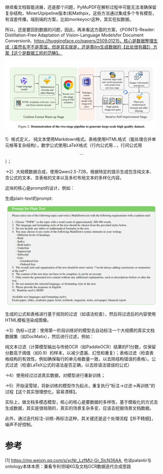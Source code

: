 继续看文档智能进展，还是那个问题，PyMuPDF在解析过程中可能无法准确保留复杂结构，MinerU(pipeline版本)和Mathpix，这些方法通过集成多个专有模型，有误差传播，端到端的方案，比如monkeyocr这种，其实在拟数据。

所以，还是要回到数据的问题，因此，再来看这方面的方案，《POINTS-Reader: Distillation-Free Adaptation of Vision-Language Modelsfor Document Conversion》，https://huggingface.co/papers/2509.01215，核心是数据整理生成（虽然名字不是蒸馏，但是其实就是，还是靠llm生成数据的【此处很有趣】）方案【这个是数据工程的范畴】。

![](.07_POINTS-Reader_images/图1.png)

1）格式定义， 纯文本使用Markdown格式。表格使用HTML格式（能处理合并单元格等复杂结构），数学公式使用LaTeX格式（行内公式用$...$，行间公式用$$...$$）；

->2）大规模数据合成，使用Qwen2.5-72B，根据特定的提示生成包含纯文本、含公式的文本、含表格的文本以及多栏布局文本的多样化内容。

这块的核心是prompt的设计，例如：

生成plain-text的prompt:

![](.07_POINTS-Reader_images/图2.png)

生成的公式和表格进行基于规则的过滤（如语法检查），然后将过滤后的内容使用HTML模板渲染成图像。

->3）伪标+过滤：使用第一阶段训练好的模型去自动标注一个大规模的真实文档数据集（如DocMatix），然后进行过滤，例如：

纯文本过滤（计算模型输出与传统OCR（如PaddleOCR）结果的F1分数，仅保留分数高于阈值（如0.9）的样本，以减少遗漏、幻觉和重复）；表格过滤（检查表格结构的有效性，例如确保每行的单元格数量一致，以去除结构错误的表格）。公式过滤（检查LaTeX公式的语法是否正确，以去除语法错误的公式）

->4）使用经过过滤真实数据，对模型进行重新训练；

->5）开始滚雪球，将新训练的模型作为起点，重复执行“标注->过滤->再训练”的过程【这个其实很理想化，容易漂移】。

实际上，做文档多模态模型，核心的核心是要数据的多样性，基于模板化的方式去生成数据，其实是很局限的，真实的场景复杂多变，应该去挖掘场景文档数据。

此外，通过迭代标注-训练-再标注这种，其关键还是这个处理流程【并不精细】，噪声不好控制。

# 参考

[1] https://mp.weixin.qq.com/s/ycNr_LzfMU-Gr_5IcN36AA, 也谈palantir与ontology本体本质：兼看专利领域KG及文档OCR数据迭代合成思路